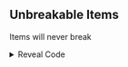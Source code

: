 ## Unbreakable Items

Items will never break

<details>
<summary>Reveal Code</summary>

```armv7
001D09F8 E3A00001
```
</details>